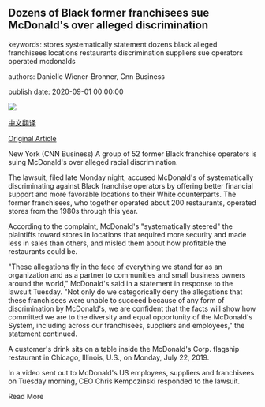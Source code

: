 ## Dozens of Black former franchisees sue McDonald's over alleged discrimination

keywords: stores systematically statement dozens black alleged franchisees locations restaurants discrimination suppliers sue operators operated mcdonalds

authors: Danielle Wiener-Bronner, Cnn Business

publish date: 2020-09-01 00:00:00

![](https://cdn.cnn.com/cnnnext/dam/assets/200901083829-mcdonalds-restaurant-file-restricted-super-tease.jpg)

[中文翻译](Dozens%20of%20Black%20former%20franchisees%20sue%20McDonald%27s%20over%20alleged%20discrimination_zh.md)

[Original Article](https://edition.cnn.com/2020/09/01/business/mcdonalds-black-franchisees-lawsuit/index.html)

New York (CNN Business) A group of 52 former Black franchise operators is suing McDonald's over alleged racial discrimination.

The lawsuit, filed late Monday night, accused McDonald's of systematically discriminating against Black franchise operators by offering better financial support and more favorable locations to their White counterparts. The former franchisees, who together operated about 200 restaurants, operated stores from the 1980s through this year.

According to the complaint, McDonald's "systematically steered" the plaintiffs toward stores in locations that required more security and made less in sales than others, and misled them about how profitable the restaurants could be.

"These allegations fly in the face of everything we stand for as an organization and as a partner to communities and small business owners around the world," McDonald's said in a statement in response to the lawsuit Tuesday. "Not only do we categorically deny the allegations that these franchisees were unable to succeed because of any form of discrimination by McDonald's, we are confident that the facts will show how committed we are to the diversity and equal opportunity of the McDonald's System, including across our franchisees, suppliers and employees," the statement continued.

A customer's drink sits on a table inside the McDonald's Corp. flagship restaurant in Chicago, Illinois, U.S., on Monday, July 22, 2019.

In a video sent out to McDonald's US employees, suppliers and franchisees on Tuesday morning, CEO Chris Kempczinski responded to the lawsuit.

Read More